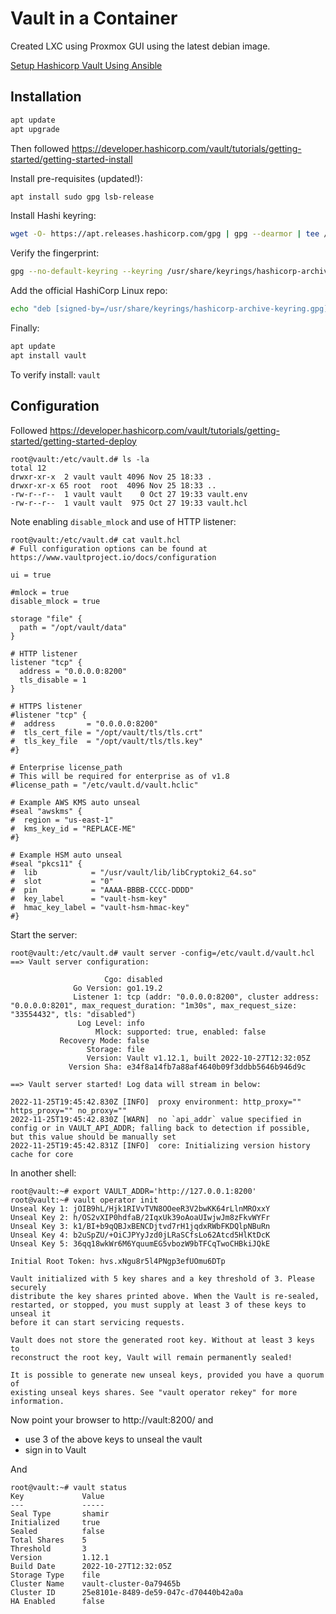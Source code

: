 # Vault in a Container

Created LXC using Proxmox GUI using the latest debian image.

[Setup Hashicorp Vault Using Ansible](https://medium.com/@mitesh_shamra/setup-hashicorp-vault-using-ansible-fa8073a70a56)

## Installation

```sh
apt update
apt upgrade
```

Then followed https://developer.hashicorp.com/vault/tutorials/getting-started/getting-started-install

Install pre-requisites (updated!):
```sh
apt install sudo gpg lsb-release
```

Install Hashi keyring:
```sh
wget -O- https://apt.releases.hashicorp.com/gpg | gpg --dearmor | tee /usr/share/keyrings/hashicorp-archive-keyring.gpg >/dev/null
```

Verify the fingerprint:
```sh
gpg --no-default-keyring --keyring /usr/share/keyrings/hashicorp-archive-keyring.gpg --fingerprint
```

Add the official HashiCorp Linux repo:
```sh
echo "deb [signed-by=/usr/share/keyrings/hashicorp-archive-keyring.gpg] https://apt.releases.hashicorp.com $(lsb_release -cs) main" | sudo tee /etc/apt/sources.list.d/hashicorp.list
```

Finally:
```sh
apt update
apt install vault
```

To verify install: `vault`

## Configuration

Followed https://developer.hashicorp.com/vault/tutorials/getting-started/getting-started-deploy

```
root@vault:/etc/vault.d# ls -la
total 12
drwxr-xr-x  2 vault vault 4096 Nov 25 18:33 .
drwxr-xr-x 65 root  root  4096 Nov 25 18:33 ..
-rw-r--r--  1 vault vault    0 Oct 27 19:33 vault.env
-rw-r--r--  1 vault vault  975 Oct 27 19:33 vault.hcl
```

Note enabling `disable_mlock` and use of HTTP listener:

```hcl
root@vault:/etc/vault.d# cat vault.hcl
# Full configuration options can be found at https://www.vaultproject.io/docs/configuration

ui = true

#mlock = true
disable_mlock = true

storage "file" {
  path = "/opt/vault/data"
}

# HTTP listener
listener "tcp" {
  address = "0.0.0.0:8200"
  tls_disable = 1
}

# HTTPS listener
#listener "tcp" {
#  address       = "0.0.0.0:8200"
#  tls_cert_file = "/opt/vault/tls/tls.crt"
#  tls_key_file  = "/opt/vault/tls/tls.key"
#}

# Enterprise license_path
# This will be required for enterprise as of v1.8
#license_path = "/etc/vault.d/vault.hclic"

# Example AWS KMS auto unseal
#seal "awskms" {
#  region = "us-east-1"
#  kms_key_id = "REPLACE-ME"
#}

# Example HSM auto unseal
#seal "pkcs11" {
#  lib            = "/usr/vault/lib/libCryptoki2_64.so"
#  slot           = "0"
#  pin            = "AAAA-BBBB-CCCC-DDDD"
#  key_label      = "vault-hsm-key"
#  hmac_key_label = "vault-hsm-hmac-key"
#}
```

Start the server:
```
root@vault:/etc/vault.d# vault server -config=/etc/vault.d/vault.hcl
==> Vault server configuration:

                     Cgo: disabled
              Go Version: go1.19.2
              Listener 1: tcp (addr: "0.0.0.0:8200", cluster address: "0.0.0.0:8201", max_request_duration: "1m30s", max_request_size: "33554432", tls: "disabled")
               Log Level: info
                   Mlock: supported: true, enabled: false
           Recovery Mode: false
                 Storage: file
                 Version: Vault v1.12.1, built 2022-10-27T12:32:05Z
             Version Sha: e34f8a14fb7a88af4640b09f3ddbb5646b946d9c

==> Vault server started! Log data will stream in below:

2022-11-25T19:45:42.830Z [INFO]  proxy environment: http_proxy="" https_proxy="" no_proxy=""
2022-11-25T19:45:42.830Z [WARN]  no `api_addr` value specified in config or in VAULT_API_ADDR; falling back to detection if possible, but this value should be manually set
2022-11-25T19:45:42.831Z [INFO]  core: Initializing version history cache for core
```

In another shell:
```
root@vault:~# export VAULT_ADDR='http://127.0.0.1:8200'
root@vault:~# vault operator init
Unseal Key 1: jOIB9hL/Hjk1RIVvTVN8OOeeR3V2bwKK64rLlnMROxxY
Unseal Key 2: h/OS2vXIP0hdfaB/2IqxUk39oAoaUIwjwJm8zFkvWYFr
Unseal Key 3: k1/BI+b9qQBJxBENCDjtvd7rH1jqdxRWbFKDQlpNBuRn
Unseal Key 4: b2uSpZU/+OiCJPYyJzd0jLRaSCfsLo62Atcd5HlKtDcK
Unseal Key 5: 36qq18wkWr6M6YquumEG5vbozW9bTFCqTwoCHBkiJQkE

Initial Root Token: hvs.xNgu8r5l4PNgp3efUOmu6DTp

Vault initialized with 5 key shares and a key threshold of 3. Please securely
distribute the key shares printed above. When the Vault is re-sealed,
restarted, or stopped, you must supply at least 3 of these keys to unseal it
before it can start servicing requests.

Vault does not store the generated root key. Without at least 3 keys to
reconstruct the root key, Vault will remain permanently sealed!

It is possible to generate new unseal keys, provided you have a quorum of
existing unseal keys shares. See "vault operator rekey" for more information.
```

Now point your browser to http://vault:8200/ and

* use 3 of the above keys to unseal the vault
* sign in to Vault


And

```
root@vault:~# vault status
Key             Value
---             -----
Seal Type       shamir
Initialized     true
Sealed          false
Total Shares    5
Threshold       3
Version         1.12.1
Build Date      2022-10-27T12:32:05Z
Storage Type    file
Cluster Name    vault-cluster-0a79465b
Cluster ID      25e8101e-8489-de59-047c-d70440b42a0a
HA Enabled      false
```
